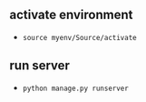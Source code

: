 ## activate environment

- `source myenv/Source/activate`

## run server

- `python manage.py runserver`
